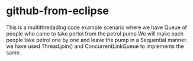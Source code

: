 # github-from-eclipse

This is a multithredading code example scenario where  we have Queue of people who came to take pertol from the petrol pump.We will make each people take petrol one by one and leave the pump in a Sequential manner.
we have used Thread.join() and ConcurrentLinkQueue to implements the same.

